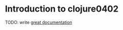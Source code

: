 # Introduction to clojure0402

TODO: write [great documentation](http://jacobian.org/writing/what-to-write/)

